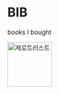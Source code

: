 # BIB
books I bought

<img src="https://image.aladin.co.kr/product/30316/12/cover500/k152839134_1.jpg" alt="제로트러스트" width="100"/>
